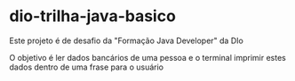 # dio-trilha-java-basico

Este projeto é de desafio da "Formação Java Developer" da DIo

O objetivo é ler dados bancários de uma pessoa e o terminal imprimir estes dados dentro de uma frase para o usuário
